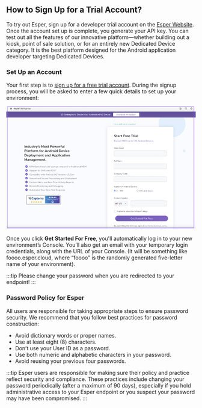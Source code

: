 ## How to Sign Up for a Trial Account?

To try out Esper, sign up for a developer trial account on the [Esper Website](https://esper.io/signup/). Once the account set up is complete, you generate your API key. You can test out all the features of our innovative platform—whether building out a kiosk, point of sale solution, or for an entirely new Dedicated Device category. It is the best platform designed for the Android application developer targeting Dedicated Devices. 

### Set Up an Account

Your first step is to [sign up for a free trial account](https://esper.io/signup). During the signup process, you will be asked to enter a few quick details to set up your environment:

![Strat a free trial for Esper](./images/FreeTrial_Signup.png)

Once you click **Get Started For Free**, you'll automatically log in to your new environment’s Console. You’ll also get an email with your temporary login credentials, along with the URL of your Console. (It will be something like foooo.esper.cloud, where “foooo” is the randomly generated five-letter name of your environment).

:::tip
Please change your password when you are redirected to your endpoint!
:::

### Password Policy for Esper

All users are responsible for taking appropriate steps to ensure password security. We recommend that you follow best practices for password construction:

-   Avoid dictionary words or proper names.
-   Use at least eight (8) characters.
-   Don’t use your User ID as a password.
-   Use both numeric and alphabetic characters in your password.
-   Avoid reusing your previous four passwords.
    

:::tip
Esper users are responsible for making sure their policy and practice reflect security and compliance. These practices include changing your password periodically (after a maximum of 90 days), especially if you hold administrative access to your Esper endpoint or you suspect your password may have been compromised.
:::